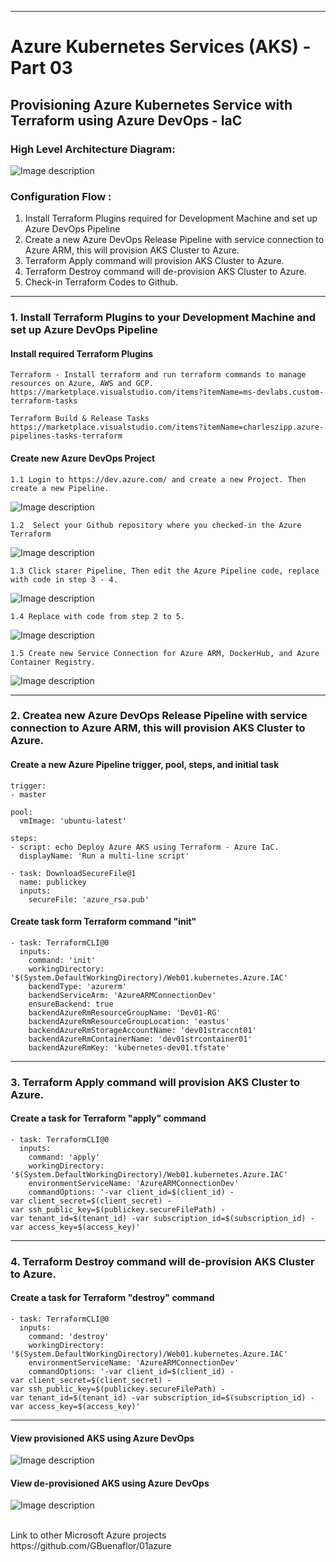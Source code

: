 ----------------------------------------------------------
#  Azure Kubernetes Services (AKS) - Part 03  
## Provisioning Azure Kubernetes Service with Terraform using Azure DevOps - IaC

### High Level Architecture Diagram: 

![Image description](https://github.com/GBuenaflor/01azure-aks-terraform-iac/blob/master/Images/GB-AzureDevOps-AKS-IaC02.png)

### Configuration Flow :

1. Install Terraform Plugins required for Development Machine and set up Azure DevOps Pipeline
2. Create a new Azure DevOps Release Pipeline with service connection to Azure ARM, this will provision AKS Cluster to Azure.
3. Terraform Apply command will provision AKS Cluster to Azure.
4. Terraform Destroy command will de-provision AKS Cluster to Azure.  
5. Check-in Terraform Codes to Github.

----------------------------------------------------------
### 1. Install Terraform Plugins to your Development Machine and set up Azure DevOps Pipeline


#### Install required Terraform Plugins

```  
Terraform - Install terraform and run terraform commands to manage resources on Azure, AWS and GCP.
https://marketplace.visualstudio.com/items?itemName=ms-devlabs.custom-terraform-tasks

Terraform Build & Release Tasks
https://marketplace.visualstudio.com/items?itemName=charleszipp.azure-pipelines-tasks-terraform

```

#### Create new Azure DevOps Project
 
```
1.1 Login to https://dev.azure.com/ and create a new Project. Then create a new Pipeline.
```

![Image description](https://github.com/GBuenaflor/01azure-aks-terraform-iac/blob/master/Images/GB-AzureDevOps-AKS-IaC03.png)



```
1.2  Select your Github repository where you checked-in the Azure Terraform
```

![Image description](https://github.com/GBuenaflor/01azure-aks-terraform-iac/blob/master/Images/GB-AzureDevOps-AKS-IaC04.png)



```
1.3 Click starer Pipeline, Then edit the Azure Pipeline code, replace with code in step 3 - 4.
```

![Image description](https://github.com/GBuenaflor/01azure-aks-terraform-iac/blob/master/Images/GB-AzureDevOps-AKS-IaC05.png)


 
```
1.4 Replace with code from step 2 to 5.
```

![Image description](https://github.com/GBuenaflor/01azure-aks-terraform-iac/blob/master/Images/GB-AzureDevOps-AKS-IaC06.png)



```
1.5 Create new Service Connection for Azure ARM, DockerHub, and Azure Container Registry.
``` 
 
![Image description](https://github.com/GBuenaflor/01azure-aks-terraform-iac/blob/master/Images/GB-AzureDevOps-AKS-IaC07.png)

 
 
----------------------------------------------------------
### 2. Createa  new Azure DevOps Release Pipeline with service connection to Azure ARM, this will provision AKS Cluster to Azure.


#### Create a new Azure Pipeline trigger, pool, steps, and initial task

```
trigger:
- master

pool:
  vmImage: 'ubuntu-latest'

steps:
- script: echo Deploy Azure AKS using Terraform - Azure IaC. 
  displayName: 'Run a multi-line script'

- task: DownloadSecureFile@1
  name: publickey
  inputs:
    secureFile: 'azure_rsa.pub'
```


#### Create task form Terraform command "init" 

```
- task: TerraformCLI@0
  inputs:
    command: 'init'
    workingDirectory: '$(System.DefaultWorkingDirectory)/Web01.kubernetes.Azure.IAC'
    backendType: 'azurerm'
    backendServiceArm: 'AzureARMConnectionDev'
    ensureBackend: true
    backendAzureRmResourceGroupName: 'Dev01-RG'
    backendAzureRmResourceGroupLocation: 'eastus'
    backendAzureRmStorageAccountName: 'dev01straccnt01'
    backendAzureRmContainerName: 'dev01strcontainer01'
    backendAzureRmKey: 'kubernetes-dev01.tfstate'
```

----------------------------------------------------------
### 3. Terraform Apply command will provision AKS Cluster to Azure.


#### Create a task for Terraform "apply" command

```
- task: TerraformCLI@0
  inputs:
    command: 'apply'
    workingDirectory: '$(System.DefaultWorkingDirectory)/Web01.kubernetes.Azure.IAC'
    environmentServiceName: 'AzureARMConnectionDev'
    commandOptions: '-var client_id=$(client_id) -var client_secret=$(client_secret) -var ssh_public_key=$(publickey.secureFilePath) -var tenant_id=$(tenant_id) -var subscription_id=$(subscription_id) -var access_key=$(access_key)'

```

----------------------------------------------------------
### 4. Terraform Destroy command will de-provision AKS Cluster to Azure.  


#### Create a task for Terraform "destroy" command

```
- task: TerraformCLI@0
  inputs:
    command: 'destroy'
    workingDirectory: '$(System.DefaultWorkingDirectory)/Web01.kubernetes.Azure.IAC'
    environmentServiceName: 'AzureARMConnectionDev'
    commandOptions: '-var client_id=$(client_id) -var client_secret=$(client_secret) -var ssh_public_key=$(publickey.secureFilePath) -var tenant_id=$(tenant_id) -var subscription_id=$(subscription_id) -var access_key=$(access_key)'

```


----------------------------------------------------------
#### View provisioned AKS using Azure DevOps

![Image description](https://github.com/GBuenaflor/01azure-aks-terraform-iac/blob/master/Images/GB-AzureDevOps-AKS-IaC08.png)



#### View de-provisioned AKS using Azure DevOps

![Image description](https://github.com/GBuenaflor/01azure-aks-terraform-iac/blob/master/Images/GB-AzureDevOps-AKS-IaC09.png)



</br>
Link to other Microsoft Azure projects
https://github.com/GBuenaflor/01azure
</br>
 
